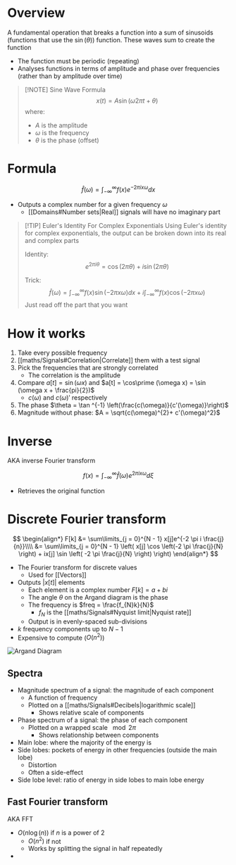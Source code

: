 # Overview
A fundamental operation that breaks a function into a sum of sinusoids (functions that use the $\sin(\theta))$ function. These waves sum to create the function

- The function must be periodic (repeating)
- Analyses functions in terms of amplitude and phase over frequencies (rather than by amplitude over time)

> [!NOTE] Sine Wave Formula
> $$x(t) = A \sin (\omega 2 \pi t + \theta)$$
> where:
> - $A$ is the amplitude
> - $\omega$ is the frequency
> - $\theta$ is the phase (offset)

# Formula
$$\hat{f}(\omega) = \int_{-\infty}^{\infty} f(x) e^{-2\pi i x \omega} dx$$
- Outputs a complex number for a given frequency $\omega$
	- [[Domains#Number sets|Real]] signals will have no imaginary part

> [!TIP] Euler's Identity For Complex Exponentials
> Using Euler's identity for complex exponentials, the output can be broken down into its real and complex parts
>
>Identity:
> $$e^{2 \pi i \theta} = \cos(2 \pi \theta) + i \sin(2 \pi \theta)$$
>
>Trick:
>$$\hat{f}(\omega) = \int_{-\infty}^{\infty} f(x) \sin (-2 \pi x \omega) dx + i \int_{-\infty}^{\infty} f(x) \cos(-2 \pi x \omega)$$
>Just read off the part that you want

# How it works
1. Take every possible frequency
2. [[maths/Signals#Correlation|Correlate]] them with a  test signal
3. Pick the frequencies that are strongly correlated
	-  The correlation is the amplitude
4. Compare $a[t] = \sin (\omega x)$ and $a[t] = \cos\prime (\omega x) = \sin (\omega x + \frac{pi}{2})$
	- $c(\omega)$ and $c(\omega)\prime$ respectively
5. The phase $\theta = \tan ^{-1} \left(\frac{c(\omega)}{c'(\omega)}\right)$
6. Magnitude without phase: $A = \sqrt{c(\omega)^{2}+ c'(\omega)^2}$

# Inverse
AKA inverse Fourier transform

$$f(x) = \int_{-\infty}^{\infty} \hat{f}(\omega) e^{2 \pi i x \omega} d \xi$$

- Retrieves the original function

# Discrete Fourier transform
$$
\begin{align*}
F[k] &= \sum\limits_{j = 0}^{N - 1} x[j]e^{-2 \pi i \frac{j}{n}}\\\\
&= \sum\limits_{j = 0}^{N - 1} \left( x[j] \cos \left(-2 \pi \frac{j}{N} \right) + ix[j] \sin \left( -2 \pi \frac{j}{N} \right) \right)
\end{align*}
$$

- The Fourier transform for discrete values
	- Used for [[Vectors]]
- Outputs $|x[t]|$ elements
	- Each element is a complex number $F[k] = a + bi$
	- The angle $\theta$ on the Argand diagram is the phase
	- The frequency is $freq = \frac{f_{N}k}{N}$
		- $f_N$ is the [[maths/Signals#Nyquist limit|Nyquist rate]]
	- Output is in evenly-spaced sub-divisions
- $k$ frequency components up to $N - 1$
- Expensive to compute ($O(n^2)$)


![Argand Diagram](https://isaacphysics.org/images/content/concepts/maths/figures/Complex_numbers_figW_2.svg)

## Spectra
- Magnitude spectrum of a signal: the magnitude of each component
	- A function of frequency
	- Plotted on a [[maths/Signals#Decibels|logarithmic scale]]
		- Shows relative scale of components
- Phase spectrum of a signal: the phase of each component
	- Plotted on a wrapped scale $\mod 2\pi$
		- Shows relationship between components
- Main lobe: where the majority of the energy is
- Side lobes: pockets of energy in other frequencies (outside the main lobe)
	- Distortion
	- Often a side-effect
- Side lobe level: ratio of energy in side lobes to main lobe energy

## Fast Fourier transform
AKA FFT

- $O(n \log(n))$   if $n$ is a power of 2
	- $O(n^2)$ if not
	- Works by splitting the signal in half repeatedly
- 